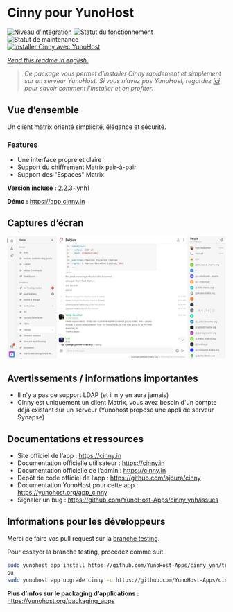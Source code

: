 <!--
N.B.: This README was automatically generated by https://github.com/YunoHost/apps/tree/master/tools/README-generator
It shall NOT be edited by hand.
-->

# Cinny pour YunoHost

[![Niveau d’intégration](https://dash.yunohost.org/integration/cinny.svg)](https://dash.yunohost.org/appci/app/cinny) ![Statut du fonctionnement](https://ci-apps.yunohost.org/ci/badges/cinny.status.svg) ![Statut de maintenance](https://ci-apps.yunohost.org/ci/badges/cinny.maintain.svg)  
[![Installer Cinny avec YunoHost](https://install-app.yunohost.org/install-with-yunohost.svg)](https://install-app.yunohost.org/?app=cinny)

*[Read this readme in english.](./README.md)*

> *Ce package vous permet d’installer Cinny rapidement et simplement sur un serveur YunoHost.
Si vous n’avez pas YunoHost, regardez [ici](https://yunohost.org/#/install) pour savoir comment l’installer et en profiter.*

## Vue d’ensemble

Un client matrix orienté simplicité, élégance et sécurité.

### Features

- Une interface propre et claire
- Support du chiffrement Matrix pair-à-pair
- Support des "Espaces" Matrix


**Version incluse :** 2.2.3~ynh1

**Démo :** https://app.cinny.in

## Captures d’écran

![Capture d’écran de Cinny](./doc/screenshots/cinny.jpg)

## Avertissements / informations importantes

* Il n'y a pas de support LDAP (et il n'y en aura jamais)
* Cinny est uniquement un client Matrix, vous avez besoin d'un compte déjà existant sur un serveur (Yunohost propose une appli de serveur Synapse)

## Documentations et ressources

* Site officiel de l’app : <https://cinny.in>
* Documentation officielle utilisateur : <https://cinny.in>
* Documentation officielle de l’admin : <https://cinny.in>
* Dépôt de code officiel de l’app : <https://github.com/ajbura/cinny>
* Documentation YunoHost pour cette app : <https://yunohost.org/app_cinny>
* Signaler un bug : <https://github.com/YunoHost-Apps/cinny_ynh/issues>

## Informations pour les développeurs

Merci de faire vos pull request sur la [branche testing](https://github.com/YunoHost-Apps/cinny_ynh/tree/testing).

Pour essayer la branche testing, procédez comme suit.

``` bash
sudo yunohost app install https://github.com/YunoHost-Apps/cinny_ynh/tree/testing --debug
ou
sudo yunohost app upgrade cinny -u https://github.com/YunoHost-Apps/cinny_ynh/tree/testing --debug
```

**Plus d’infos sur le packaging d’applications :** <https://yunohost.org/packaging_apps>
